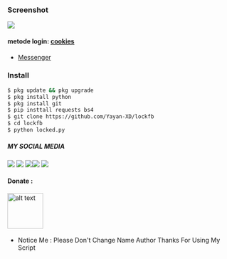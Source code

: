 ### Screenshot
<img src="https://github.com/Yayan-XD/lockfb/blob/main/.img/IMG_20210407_113559.jpg" />

#### metode login: [cookies](https://youtu.be/72zvkSbVPOI)
* [Messenger](https://m.me/KM39453?text=Asalamualaikum+bang)
### Install
```bash
$ pkg update && pkg upgrade
$ pkg install python
$ pkg install git  
$ pip insttall requests bs4
$ git clone https://github.com/Yayan-XD/lockfb
$ cd lockfb
$ python locked.py
```
##### MY SOCIAL MEDIA
[![](https://img.shields.io/badge/Github-black?logo=Github&logoColor=black&labelColor=white)](https://github.com/Yayan-XD) [![](https://img.shields.io/badge/Twitter-blue?logo=Twitter&logoColor=White&labelColor=white)](https://mobile.twitter.com/moch_xd)
[![](https://img.shields.io/badge/Facebook-blue?logo=Facebook&logoColor=blue&labelColor=white)](https://www.facebook.com/KM39453)[![](https://img.shields.io/badge/Instagram-red?logo=Instagram&logoColor=red&labelColor=white)](https://www.instagram.com/yayanxd_/) [![](https://img.shields.io/badge/Whatsapp-CHAT-red?logo=Whatsapp&logoColor=Brightgreen&labelColor=white)](https://wa.me/6285603036683?text=Asalamualaikum+bang)

#### Donate :

<a href="https://saweria.co/YayanXD"><img src="https://upload.wikimedia.org/wikipedia/commons/7/72/Logo_dana_blue.svg" alt="alt text" width="80" height="80"></a> &nbsp;&nbsp;

* Notice Me : Please Don't Change Name Author
Thanks For Using My Script
